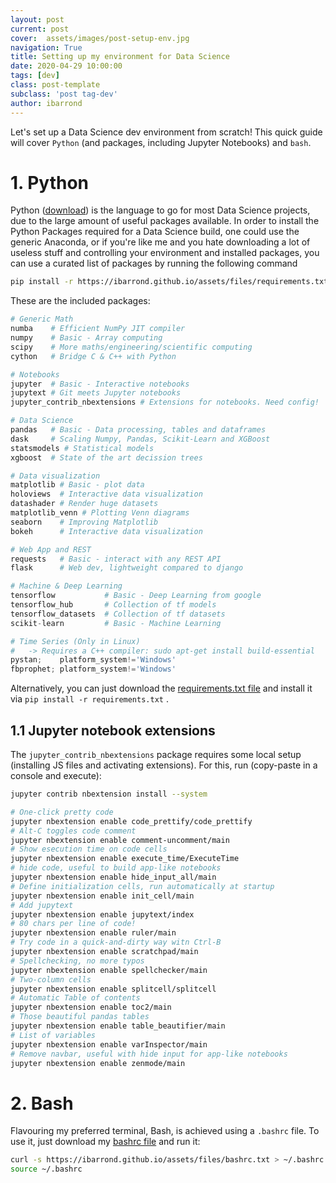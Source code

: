 ```yaml
---
layout: post
current: post
cover:  assets/images/post-setup-env.jpg
navigation: True
title: Setting up my environment for Data Science
date: 2020-04-29 10:00:00
tags: [dev]
class: post-template
subclass: 'post tag-dev'
author: ibarrond
---
```




Let's set up a Data Science dev environment from scratch! This quick guide will cover `Python` (and packages, including Jupyter Notebooks) and `bash`.

# 1. Python
Python ([download](https://www.python.org/downloads/)) is the language to go for most Data Science projects, due to the large amount of useful packages available. In order to install the Python Packages required for a Data Science build, one could use the generic Anaconda, or if you're like me and you hate downloading a lot of useless stuff and controlling your environment and installed packages, you can use a curated list of packages by running the following command

```bash
pip install -r https://ibarrond.github.io/assets/files/requirements.txt
```

These are the included packages: 

```python
# Generic Math
numba    # Efficient NumPy JIT compiler
numpy    # Basic - Array computing
scipy    # More maths/engineering/scientific computing
cython   # Bridge C & C++ with Python

# Notebooks
jupyter  # Basic - Interactive notebooks
jupytext # Git meets Jupyter notebooks 
jupyter_contrib_nbextensions # Extensions for notebooks. Need config!

# Data Science
pandas   # Basic - Data processing, tables and dataframes
dask     # Scaling Numpy, Pandas, Scikit-Learn and XGBoost
statsmodels # Statistical models
xgboost  # State of the art decission trees

# Data visualization
matplotlib # Basic - plot data
holoviews  # Interactive data visualization
datashader # Render huge datasets
matplotlib_venn # Plotting Venn diagrams
seaborn    # Improving Matplotlib
bokeh      # Interactive data visualization

# Web App and REST
requests   # Basic - interact with any REST API
flask      # Web dev, lightweight compared to django

# Machine & Deep Learning
tensorflow           # Basic - Deep Learning from google
tensorflow_hub       # Collection of tf models
tensorflow_datasets  # Collection of tf datasets
scikit-learn         # Basic - Machine Learning

# Time Series (Only in Linux)
#   -> Requires a C++ compiler: sudo apt-get install build-essential
pystan;    platform_system!='Windows'
fbprophet; platform_system!='Windows'
```

Alternatively, you can just download the [requirements.txt file](https://ibarrond.github.io/assets/files/requirements.txt) and install it via `pip install -r requirements.txt` .
## 1.1 Jupyter notebook extensions
The `jupyter_contrib_nbextensions` package requires some local setup (installing JS files and activating extensions). For this, run (copy-paste in a console and execute):

```bash
jupyter contrib nbextension install --system

# One-click pretty code
jupyter nbextension enable code_prettify/code_prettify
# Alt-C toggles code comment
jupyter nbextension enable comment-uncomment/main
# Show esecution time on code cells
jupyter nbextension enable execute_time/ExecuteTime
# hide code, useful to build app-like notebooks
jupyter nbextension enable hide_input_all/main
# Define initialization cells, run automatically at startup
jupyter nbextension enable init_cell/main
# Add jupytext
jupyter nbextension enable jupytext/index
# 80 chars per line of code!
jupyter nbextension enable ruler/main
# Try code in a quick-and-dirty way witn Ctrl-B
jupyter nbextension enable scratchpad/main
# Spellchecking, no more typos
jupyter nbextension enable spellchecker/main
# Two-column cells
jupyter nbextension enable splitcell/splitcell
# Automatic Table of contents
jupyter nbextension enable toc2/main
# Those beautiful pandas tables
jupyter nbextension enable table_beautifier/main
# List of variables
jupyter nbextension enable varInspector/main
# Remove navbar, useful with hide input for app-like notebooks
jupyter nbextension enable zenmode/main
```
# 2. Bash
Flavouring my preferred terminal, Bash, is achieved using a `.bashrc` file. To use it, just download my [bashrc file](https://ibarrond.github.io/assets/files/.bashrc) and run it:
```bash
curl -s https://ibarrond.github.io/assets/files/bashrc.txt > ~/.bashrc
source ~/.bashrc
```